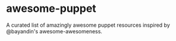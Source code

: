 awesome-puppet
==============

A curated list of amazingly awesome puppet resources inspired by @bayandin's awesome-awesomeness.
